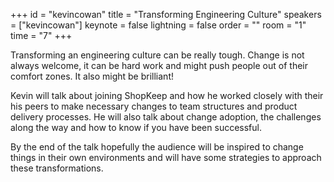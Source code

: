 ﻿+++
id = "kevincowan"
title = "Transforming Engineering Culture"
speakers = ["kevincowan"]
keynote = false
lightning = false
order = ""
room = "1"
time = "7"
+++

Transforming an engineering culture can be really tough.  Change is not always welcome, it can be hard work and might push people out of their comfort zones.  It also might be brilliant!

Kevin will talk about joining ShopKeep and how he worked closely with their his peers to make necessary changes to team structures and product delivery processes.  He will also talk about change adoption, the challenges along the way and how to know if you have been successful.

By the end of the talk hopefully the audience will be inspired to change things in their own environments and will have some strategies to approach these transformations.